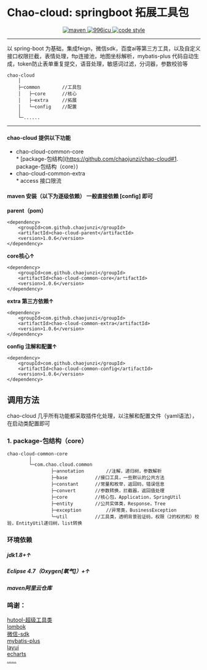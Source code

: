 Chao-cloud: springboot 拓展工具包
=====

<p align="center">
  <a href="https://search.maven.org/search?q=chaojunzi">
    <img alt="maven" src="https://img.shields.io/maven-central/v/com.github.chaojunzi/chao-cloud-parent.svg?style=flat-square">
  </a>

  <a href="https://github.com/996icu/996.ICU/blob/master/LICENSE">
    <img alt="996icu" src="https://img.shields.io/badge/license-NPL%20(The%20996%20Prohibited%20License)-blue.svg">
  </a>

  <a href="https://www.apache.org/licenses/LICENSE-2.0">
    <img alt="code style" src="https://img.shields.io/badge/license-Apache%202-4EB1BA.svg?style=flat-square">
  </a>
</p>

------

以 spring-boot 为基础，集成feign，微信sdk，百度ai等第三方工具，以及自定义接口权限拦截，表情处理，ftp连接池，地图坐标解析，mybatis-plus 代码自动生成，token防止表单重复提交，语音处理，敏感词过滤，分词器，参数校验等

	chao-cloud
		│
		├─common   		//工具包
		│	├─core 		//核心
		│	├─extra 	//拓展
		│	└─config	//配置
		│
		└─......
		
------  


#### chao-cloud 提供以下功能

   * chao-cloud-common-core  
         *  [package-包结构](https://github.com/chaojunzi/chao-cloud#1. package-包结构（core）)
   * chao-cloud-common-extra  
         *  access 接口限流
       	  

   	 
#### maven 安装（以下为逐级依赖） 一般直接依赖 [config] 即可
**parent（pom）**  

```
<dependency>
	<groupId>com.github.chaojunzi</groupId>
	<artifactId>chao-cloud-parent</artifactId>
	<version>1.0.6</version>
</dependency>
```

**core核心↑** 

```
<dependency>
	<groupId>com.github.chaojunzi</groupId>
	<artifactId>chao-cloud-common-core</artifactId>
	<version>1.0.6</version>
</dependency>
```

**extra 第三方依赖↑**  

```
<dependency>
	<groupId>com.github.chaojunzi</groupId>
	<artifactId>chao-cloud-common-extra</artifactId>
	<version>1.0.6</version>
</dependency>
```
**config 注解和配置↑** 

```
<dependency>
	<groupId>com.github.chaojunzi</groupId>
	<artifactId>chao-cloud-common-config</artifactId>
	<version>1.0.6</version>
</dependency>
```
	
## 调用方法

chao-cloud 几乎所有功能都采取插件化处理，以注解和配置文件（yaml语法），在启动类配置即可

### 1. package-包结构（core）

	chao-cloud-common-core
			│
			└─com.chao.cloud.common   		 
				 	├─annotation 		//注解，递归树，参数解析
				 	├─base 	 		//接口工具，一些默认的公共方法
				 	├─constant 		//常量和枚举，返回码，错误信息
				 	├─convert 		//参数转换，拦截器，返回值处理
				 	├─core 			//核心包，Application，SpringUtil
				 	├─entity 		//公共实体类，Response，Tree
				 	├─exception 		//异常类，BusinessException
				 	└─util			//工具类，透明背景验证码，权限（2的权的和）校验，EntityUtil递归树，list转换
		 
		
### 环境依赖
##### jdk1.8+↑ 
##### Eclipse 4.7（Oxygen[氧气]）+↑
##### maven阿里云仓库   			

### 鸣谢：  
[hutool-超级工具类](https://github.com/looly/hutool)  
[lombok](https://github.com/rzwitserloot/lombok)  
[微信-sdk](https://github.com/Wechat-Group/WxJava)  
[mybatis-plus](https://github.com/baomidou/mybatis-plus)  
[layui](https://github.com/sentsin/layui/)  
[echarts](https://github.com/apache/incubator-echarts)  
[......](https://github.com/)  

